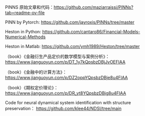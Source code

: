 PINNS 原始文章和代码：https://github.com/maziarraissi/PINNs?tab=readme-ov-file

PINN by Pytorch: https://github.com/jayroxis/PINNs/tree/master

Heston in Python: https://github.com/cantaro86/Financial-Models-Numerical-Methods

Heston in Matlab: https://github.com/ymh1989/Heston/tree/master

（book）《金融衍生产品定价的数学模型与案例分析》：https://www.jianguoyun.com/p/DT_1y7kQpsbzDBjJvOEFIAA

（book）《金融中的计算方法》：https://www.jianguoyun.com/p/DZ2oppYQpsbzDBje8u4FIAA

（book）《期权定价理论》：https://www.jianguoyun.com/p/DR_yt8YQpsbzDBjg8u4FIAA

Code for neural dynamical system identification with structure preservation： https://github.com/klee44/NDSI/tree/main
